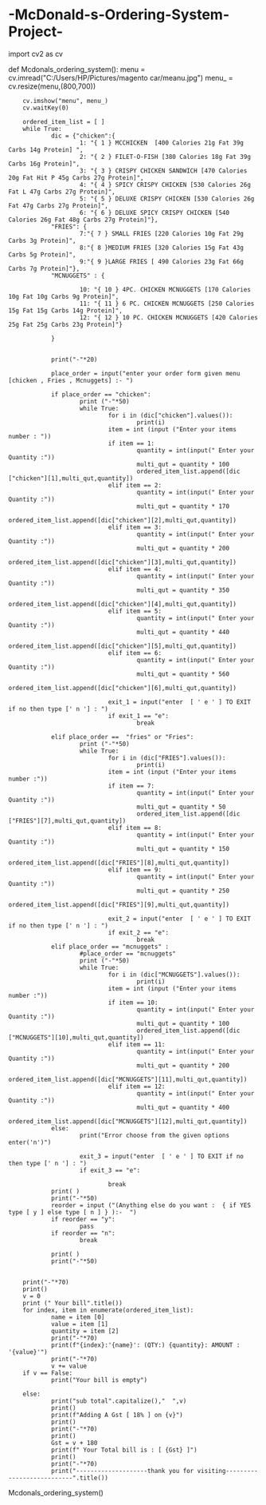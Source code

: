 # -McDonald-s-Ordering-System-Project-
import cv2 as cv  

def Mcdonals_ordering_system():
        menu =  cv.imread("C:/Users/HP/Pictures/magento car/meanu.jpg")
        menu_ = cv.resize(menu,(800,700))
    
        cv.imshow("menu", menu_)
        cv.waitKey(0)
        
        ordered_item_list = [ ]
        while True:
                dic = {"chicken":{ 
                        1: "{ 1 } MCCHICKEN  [400 Calories 21g Fat 39g Carbs 14g Protein] ",
                        2: "{ 2 } FILET-O-FISH [380 Calories 18g Fat 39g Carbs 16g Protein]",
                        3: "{ 3 } CRISPY CHICKEN SANDWICH [470 Calories 20g Fat Hit P 45g Carbs 27g Protein]",
                        4: "{ 4 } SPICY CRISPY CHICKEN [530 Calories 26g Fat L 47g Carbs 27g Protein]",
                        5: "{ 5 } DELUXE CRISPY CHICKEN [530 Calories 26g Fat 47g Carbs 27g Protein]",
                        6: "{ 6 } DELUXE SPICY CRISPY CHICKEN [540 Calories 26g Fat 48g Carbs 27g Protein]"},
                "FRIES": { 
                        7:"{ 7 } SMALL FRIES [220 Calories 10g Fat 29g Carbs 3g Protein]",
                        8:"{ 8 }MEDIUM FRIES [320 Calories 15g Fat 43g Carbs 5g Protein]",
                        9:"{ 9 }LARGE FRIES [ 490 Calories 23g Fat 66g Carbs 7g Protein]"},
                "MCNUGGETS" : {
                        
                        10: "{ 10 } 4PC. CHICKEN MCNUGGETS [170 Calories 10g Fat 10g Carbs 9g Protein]",
                        11: "{ 11 } 6 PC. CHICKEN MCNUGGETS [250 Calories 15g Fat 15g Carbs 14g Protein]",
                        12: "{ 12 } 10 PC. CHICKEN MCNUGGETS [420 Calories 25g Fat 25g Carbs 23g Protein]"}

                }


                print("-"*20)
                
                place_order = input("enter your order form given menu [chicken , Fries , Mcnuggets] :- ")

                if place_order == "chicken":
                        print ("-"*50)
                        while True:
                                for i in (dic["chicken"].values()):
                                        print(i)
                                item = int (input ("Enter your items number : "))
                                if item == 1:
                                        quantity = int(input(" Enter your Quantity :"))
                                        multi_qut = quantity * 100 
                                        ordered_item_list.append([dic ["chicken"][1],multi_qut,quantity])
                                elif item == 2:
                                        quantity = int(input(" Enter your Quantity :"))
                                        multi_qut = quantity * 170 
                                        ordered_item_list.append([dic["chicken"][2],multi_qut,quantity])
                                elif item == 3:
                                        quantity = int(input(" Enter your Quantity :"))
                                        multi_qut = quantity * 200
                                        ordered_item_list.append([dic["chicken"][3],multi_qut,quantity])
                                elif item == 4:
                                        quantity = int(input(" Enter your Quantity :"))
                                        multi_qut = quantity * 350
                                        ordered_item_list.append([dic["chicken"][4],multi_qut,quantity])
                                elif item == 5:
                                        quantity = int(input(" Enter your Quantity :"))
                                        multi_qut = quantity * 440
                                        ordered_item_list.append([dic["chicken"][5],multi_qut,quantity])
                                elif item == 6:
                                        quantity = int(input(" Enter your Quantity :"))
                                        multi_qut = quantity * 560
                                        ordered_item_list.append([dic["chicken"][6],multi_qut,quantity])
                                        
                                exit_1 = input("enter  [ ' e ' ] TO EXIT if no then type [' n '] : ")
                                if exit_1 == "e":
                                        break
                        
                elif place_order ==  "fries" or "Fries":
                        print ("-"*50)
                        while True:
                                for i in (dic["FRIES"].values()):
                                        print(i)
                                item = int (input ("Enter your items number :"))
                                if item == 7:
                                        quantity = int(input(" Enter your Quantity :"))
                                        multi_qut = quantity * 50 
                                        ordered_item_list.append([dic ["FRIES"][7],multi_qut,quantity])
                                elif item == 8:
                                        quantity = int(input(" Enter your Quantity :"))
                                        multi_qut = quantity * 150
                                        ordered_item_list.append([dic["FRIES"][8],multi_qut,quantity])
                                elif item == 9:
                                        quantity = int(input(" Enter your Quantity :"))
                                        multi_qut = quantity * 250 
                                        ordered_item_list.append([dic["FRIES"][9],multi_qut,quantity])

                                exit_2 = input("enter  [ ' e ' ] TO EXIT if no then type [' n '] : ")
                                if exit_2 == "e":
                                        break
                elif place_order == "mcnuggets" :
                        #place_order == "mcnuggets" 
                        print ("-"*50)
                        while True:
                                for i in (dic["MCNUGGETS"].values()):
                                        print(i)
                                item = int (input ("Enter your items number :"))
                                if item == 10:
                                        quantity = int(input(" Enter your Quantity :"))
                                        multi_qut = quantity * 100 
                                        ordered_item_list.append([dic ["MCNUGGETS"][10],multi_qut,quantity])
                                elif item == 11:
                                        quantity = int(input(" Enter your Quantity :"))
                                        multi_qut = quantity * 200 
                                        ordered_item_list.append([dic["MCNUGGETS"][11],multi_qut,quantity])
                                elif item == 12:
                                        quantity = int(input(" Enter your Quantity :"))
                                        multi_qut = quantity * 400 
                                        ordered_item_list.append([dic["MCNUGGETS"][12],multi_qut,quantity])
                else:
                        print("Error choose from the given options enter('n')")

                        exit_3 = input("enter  [ ' e ' ] TO EXIT if no then type [' n '] : ")
                        if exit_3 == "e":
                
                                break
                print( )
                print("-"*50)
                reorder = input ("(Anything else do you want :  { if YES type [ y ] else type [ n ] } ):-  ")
                if reorder == "y":
                        pass
                if reorder == "n":
                        break 

                print( )
                print("-"*50)
        
       
        print("-"*70)
        print()
        v = 0
        print (" Your bill".title())
        for index, item in enumerate(ordered_item_list):
                name = item [0]
                value = item [1]
                quantity = item [2]
                print("-"*70)
                print(f"{index}:'{name}': (QTY:) {quantity}: AMOUNT : '{value}'")
                print("-"*70)
                v += value
        if v == False:
                print("Your bill is empty")
        
        else:
                print("sub total".capitalize(),"  ",v)
                print()
                print(f"Adding A Gst [ 18% ] on {v}")
                print()
                print("-"*70)
                print()
                Gst = v + 180
                print(f" Your Total bill is : [ {Gst} ]")
                print()
                print("-"*70)
                print("--------------------thank you for visiting---------------------------".title())

Mcdonals_ordering_system()
